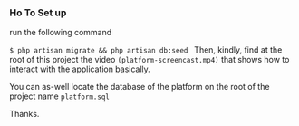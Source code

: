 ### Ho To Set up
run the following command

``$ php artisan migrate && php artisan db:seed
``
Then, kindly, find at the root of this project the video `(platform-screencast.mp4)` that shows how to interact with the application
basically.

You can as-well locate the database of the platform on the root of the project name `platform.sql`

Thanks.

